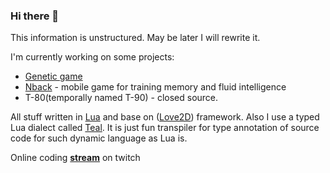 ### Hi there 👋

<!--
**nagolove/nagolove** is a ✨ _special_ ✨ repository because its `README.md` (this file) appears on your GitHub profile.

Here are some ideas to get you started:

- 🔭 I’m currently working on ...
- 🌱 I’m currently learning ...
- 👯 I’m looking to collaborate on ...
- 🤔 I’m looking for help with ...
- 💬 Ask me about ...
- 📫 How to reach me: ...
- 😄 Pronouns: ...
- ⚡ Fun fact: ...
-->

This information is unstructured. May be later I will rewrite it.

I'm currently working on some projects:
  * [Genetic game](https://github.com/nagolove/automato)
  * [Nback](https://github.com/nagolove/nback2) - mobile game for training memory and fluid intelligence
  * T-80(temporally named T-90) - closed source.
 
 All stuff written in [Lua](https://www.lua.org/) and base on ([Love2D](https://love2d.org/)) framework. 
 Also I use a typed Lua dialect called [Teal](https://github.com/teal-language/tl). It is just fun transpiler for type annotation of source code for such dynamic language as Lua is.

Online coding **[stream](https://www.twitch.tv/228hooligan)** on twitch
